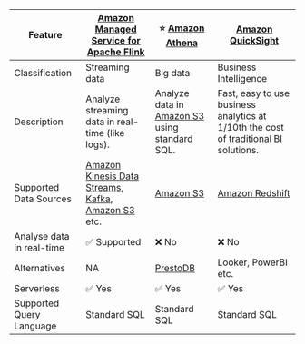 
| Feature                   | [Amazon Managed Service for Apache Flink](../DataProcessing/AmazonManagedServiceForApacheFlink.md)                                                                                                               | :star: [Amazon Athena](AmazonAthena.md)                                                | [Amazon QuickSight](AmazonQuickSight.md)                                             |
|---------------------------|------------------------------------------------------------------------------------------------------------------------------------------------------------------------------------------------------------------|----------------------------------------------------------------------------------------|--------------------------------------------------------------------------------------|
| Classification            | Streaming data                                                                                                                                                                                                   | Big data                                                                               | Business Intelligence                                                                |
| Description               | Analyze streaming data in real-time (like logs).                                                                                                                                                                 | Analyze data in [Amazon S3](../DataStorage/DataLakes/S3DataLake.md) using standard SQL. | Fast, easy to use business analytics at 1/10th the cost of traditional BI solutions. |
| Supported Data Sources    | [Amazon Kinesis Data Streams](../../5_MessageBrokerServices/AmazonKinesis/Readme.md), [Kafka](../../5_MessageBrokerServices/AmazonMSK.md), [Amazon S3](../../7_StorageServices/3_S3ObjectStorage/Readme.md) etc. | [Amazon S3](../../7_StorageServices/3_S3ObjectStorage/Readme.md)                       | [Amazon Redshift](../DataStorage/DataWarehouses/AmazonRedshift.md)                     |
| Analyse data in real-time | :white_check_mark: Supported                                                                                                                                                                                     | :x: No                                                                                 | :x: No                                                                               |
| Alternatives              | NA                                                                                                                                                                                                               | [PrestoDB](../../../6_BigData/DataConsumption/PrestoDB.md)                         | Looker, PowerBI etc.                                                                 |
| Serverless                | :white_check_mark: Yes                                                                                                                                                                                           | :white_check_mark: Yes                                                                 | :white_check_mark: Yes                                                               |
| Supported Query Language  | Standard SQL                                                                                                                                                                                                     | Standard SQL                                                                           | Standard SQL                                                                         |